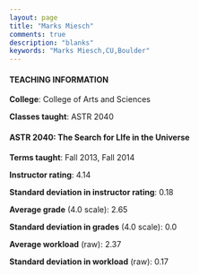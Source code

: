```yaml
---
layout: page
title: "Marks Miesch" 
comments: true
description: "blanks"
keywords: "Marks Miesch,CU,Boulder"
---
```

<head>
<script src="https://ajax.googleapis.com/ajax/libs/jquery/2.1.3/jquery.min.js"></script>
<script src="https://dl.dropboxusercontent.com/s/pc42nxpaw1ea4o9/highcharts.js?dl=0"></script>
<!-- <script src="../assets/js/highcharts.js"></script> -->
<style type="text/css">@font-face {
	font-family: "Bebas Neue";
	src: url(https://www.filehosting.org/file/details/544349/BebasNeue Regular.otf) format("opentype");
	}
	h1.Bebas { 
		font-family: "Bebas Neue", Verdana, Tahoma;
	}
</style>
</head>
	   
#### TEACHING INFORMATION

**College**: College of Arts and Sciences

**Classes taught**: ASTR 2040

#### ASTR 2040: The Search for LIfe in the Universe

**Terms taught**: Fall 2013, Fall 2014

**Instructor rating**: 4.14

**Standard deviation in instructor rating**: 0.18

**Average grade** (4.0 scale): 2.65

**Standard deviation in grades** (4.0 scale): 0.0

**Average workload** (raw): 2.37

**Standard deviation in workload** (raw): 0.17

